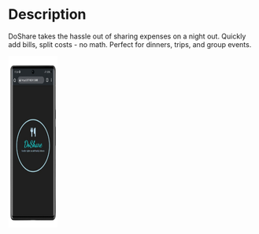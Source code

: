 # Description 
DoShare takes the hassle out of sharing expenses on a night out. Quickly add bills, split costs - no math. Perfect for dinners, trips, and group events.

<img width="100px" height="350px" src="IMG_20250726_135653.jpg">

